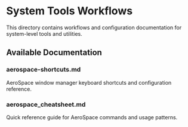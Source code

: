 # System Tools Workflows

This directory contains workflows and configuration documentation for system-level tools and utilities.

## Available Documentation

### aerospace-shortcuts.md

AeroSpace window manager keyboard shortcuts and configuration reference.

### aerospace_cheatsheet.md

Quick reference guide for AeroSpace commands and usage patterns.

